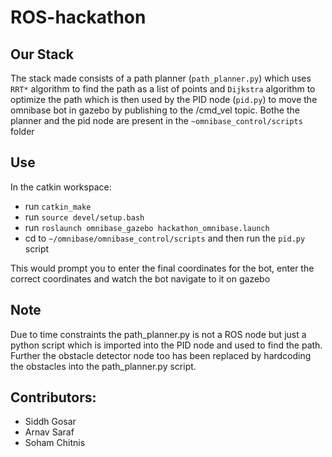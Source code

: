 # ROS-hackathon  

## Our Stack   
The stack made consists of a path planner (`path_planner.py`) which uses `RRT*` algorithm to find the path as a list of points and `Dijkstra` algorithm to optimize the path which is then used by the PID node (`pid.py`) to
move the omnibase bot in gazebo by publishing to the /cmd_vel topic. Bothe the planner and the pid node are present in the `~omnibase_control/scripts` folder
  
## Use
    
In the catkin workspace:  
- run `catkin_make`  
- run `source devel/setup.bash`  
- run `roslaunch omnibase_gazebo hackathon_omnibase.launch`  
- cd to `~/omnibase/omnibase_control/scripts` and then run the `pid.py` script  
  
This would prompt you to enter the final coordinates for the bot, enter the correct coordinates and watch the bot navigate to it on gazebo  
  
## Note  
  
Due to time constraints the path_planner.py is not a ROS node but just a python script which is imported into the PID node and used to find the path.
Further the obstacle detector node too has been replaced by hardcoding the obstacles into the path_planner.py script.  
  
## Contributors:  
  
- Siddh Gosar  
- Arnav Saraf  
- Soham Chitnis
